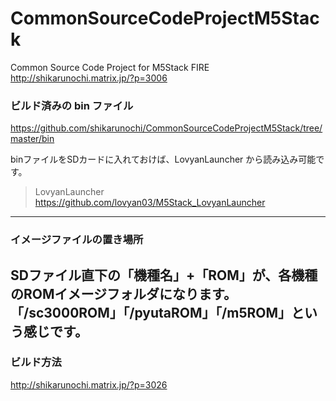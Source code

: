 # CommonSourceCodeProjectM5Stack
Common Source Code Project for M5Stack FIRE
http://shikarunochi.matrix.jp/?p=3006

### ビルド済みの bin ファイル
https://github.com/shikarunochi/CommonSourceCodeProjectM5Stack/tree/master/bin


binファイルをSDカードに入れておけば、LovyanLauncher から読み込み可能です。

> LovyanLauncher
> https://github.com/lovyan03/M5Stack_LovyanLauncher

---
### イメージファイルの置き場所
SDファイル直下の「機種名」+「ROM」が、各機種のROMイメージフォルダになります。「/sc3000ROM」「/pyutaROM」「/m5ROM」という感じです。
---

### ビルド方法
http://shikarunochi.matrix.jp/?p=3026
